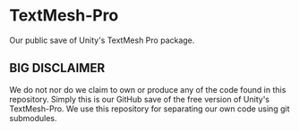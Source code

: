 # TextMesh-Pro

Our public save of Unity's TextMesh Pro package.

## BIG DISCLAIMER

We do not nor do we claim to own or produce any of the code found in this repository. Simply this is our GitHub save of the free version of Unity's TextMesh-Pro. We use this repository for separating our own code using git submodules.
